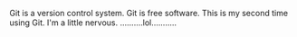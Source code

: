 Git is a version control system.
Git is free software.
This is my second time using Git.
I'm a little nervous. 
..........lol...........